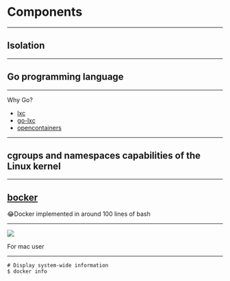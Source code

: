 # Components

- - -

## Isolation

- - -

## Go programming language

- - -

Why Go?

- [lxc](//github.com/lxc/lxc)
- [go-lxc](//github.com/lxc/go-lxc)
- [opencontainers](https://github.com/opencontainers/runc)

- - -

## cgroups and namespaces capabilities of the Linux kernel

- - -

## [bocker](https://github.com/p8952/bocker)

😂Docker implemented in around 100 lines of bash

- - -

![](http://ww1.sinaimg.cn/large/6d308bd9gw1f8m9surr4aj20d50e4t9o.jpg)

For mac user

- - -

```shell
# Display system-wide information
$ docker info
```
